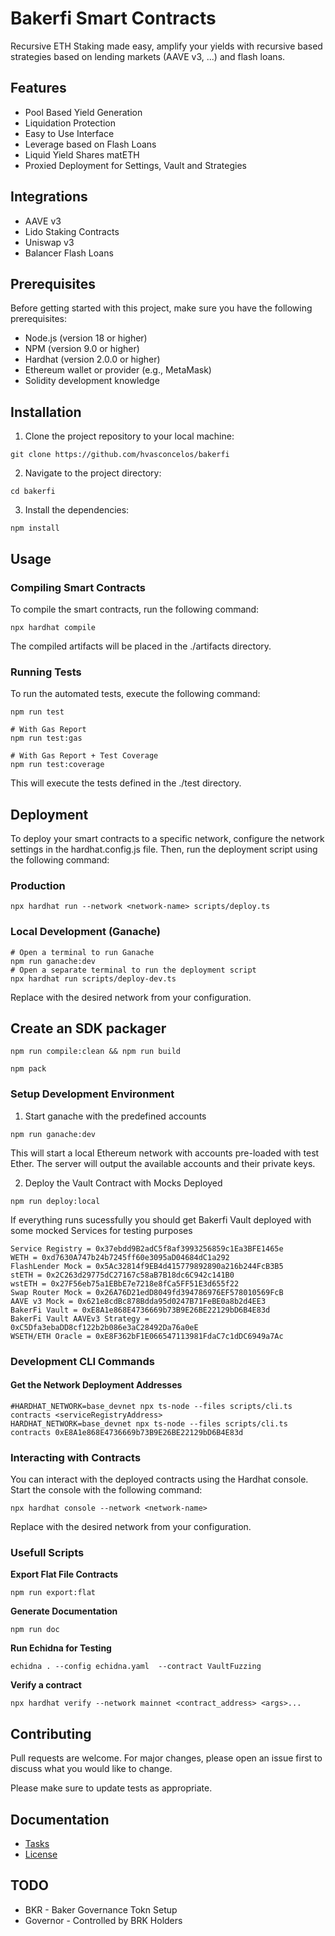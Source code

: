 # Bakerfi Smart Contracts

Recursive ETH Staking made easy, amplify your yields with recursive based strategies based on lending markets (AAVE v3, ...) and flash loans.

## Features

* Pool Based Yield Generation
* Liquidation Protection
* Easy to Use Interface
* Leverage based on Flash Loans
* Liquid Yield Shares matETH 
* Proxied Deployment for Settings, Vault and Strategies

## Integrations 
* AAVE v3 
* Lido Staking Contracts
* Uniswap v3
* Balancer Flash Loans

## Prerequisites
Before getting started with this project, make sure you have the following prerequisites:

* Node.js (version 18 or higher)
* NPM (version 9.0 or higher)
* Hardhat (version 2.0.0 or higher)
* Ethereum wallet or provider (e.g., MetaMask)
* Solidity development knowledge


## Installation
1. Clone the project repository to your local machine:

```
git clone https://github.com/hvasconcelos/bakerfi
```

2. Navigate to the project directory:

```
cd bakerfi
```

3. Install the dependencies:

```
npm install
```

## Usage

### Compiling Smart Contracts
To compile the smart contracts, run the following command:

```
npx hardhat compile
```

The compiled artifacts will be placed in the ./artifacts directory.

### Running Tests
To run the automated tests, execute the following command:

```
npm run test

# With Gas Report 
npm run test:gas

# With Gas Report + Test Coverage 
npm run test:coverage
```

This will execute the tests defined in the ./test directory.

## Deployment
To deploy your smart contracts to a specific network, configure the network settings in the hardhat.config.js file. Then, run the deployment script using the following command:

### Production 
```
npx hardhat run --network <network-name> scripts/deploy.ts
```

### Local Development (Ganache)

```
# Open a terminal to run Ganache
npm run ganache:dev 
# Open a separate terminal to run the deployment script
npx hardhat run scripts/deploy-dev.ts
```

Replace <network-name> with the desired network from your configuration.


## Create an SDK packager 


```
npm run compile:clean && npm run build
```

```
npm pack
```

### Setup Development Environment 

1. Start ganache with the predefined accounts

```
npm run ganache:dev
```

This will start a local Ethereum network with accounts pre-loaded with test Ether. The server will output the available accounts and their private keys.


2. Deploy the Vault Contract with Mocks Deployed

```
npm run deploy:local
```

If everything runs sucessfully you should get Bakerfi Vault deployed with some mocked Services for testing purposes
```
Service Registry = 0x37ebdd9B2adC5f8af3993256859c1Ea3BFE1465e
WETH = 0xd7630A747b24b7245ff60e3095aD04684dC1a292
FlashLender Mock = 0x5Ac32814f9EB4d415779892890a216b244FcB3B5
stETH = 0x2C263d29775dC27167c58aB7B18dc6C942c141B0
wstETH = 0x27F56eb75a1EBbE7e7218e8fCa5FF51E3d655f22
Swap Router Mock = 0x26A76D21edD8049fd394786976EF578010569FcB
AAVE v3 Mock = 0x621e8cdBc878Bdda95d0247B71FeBE0a8b2d4EE3
BakerFi Vault = 0xE8A1e868E4736669b73B9E26BE22129bD6B4E83d 
BakerFi Vault AAVEv3 Strategy = 0xC5Dfa3ebaDD8cf122b2b086e3aC28492Da76a0eE
WSETH/ETH Oracle = 0xE8F362bF1E066547113981FdaC7c1dDC6949a7Ac
```

### Development CLI Commands 

#### Get the Network Deployment Addresses 

```
#HARDHAT_NETWORK=base_devnet npx ts-node --files scripts/cli.ts  contracts <serviceRegistryAddress>
HARDHAT_NETWORK=base_devnet npx ts-node --files scripts/cli.ts  contracts 0xE8A1e868E4736669b73B9E26BE22129bD6B4E83d
```

### Interacting with Contracts
You can interact with the deployed contracts using the Hardhat console. Start the console with the following command:

```
npx hardhat console --network <network-name>
```

Replace <network-name> with the desired network from your configuration.


### Usefull Scripts

**Export Flat File Contracts**

```
npm run export:flat
``` 

**Generate Documentation**
```
npm run doc 
```

**Run Echidna for Testing**

```
echidna . --config echidna.yaml  --contract VaultFuzzing
```

**Verify a contract** 

```
npx hardhat verify --network mainnet <contract_address> <args>...
```

## Contributing
Pull requests are welcome. For major changes, please open an issue first to discuss what you would like to change.

Please make sure to update tests as appropriate.

## Documentation

* [Tasks](TASKS.md)
* [License](LICENSE)

## TODO 

* BKR - Baker Governance Tokn Setup
* Governor - Controlled by BRK Holders






